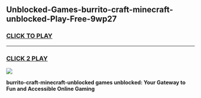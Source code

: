 
## Unblocked-Games-burrito-craft-minecraft-unblocked-Play-Free-9wp27
<h3>
<a href="https://premium76.site?title=burrito-craft-minecraft-unblocked&ref=19M">CLICK TO PLAY</a></h3>
<hr>

<h3>
<a href="https://premium76.site?title=burrito-craft-minecraft-unblocked&ref=19M">CLICK 2 PLAY</a>
  
</h3>

<a href="https://premium76.site?title=burrito-craft-minecraft-unblocked&ref=19M"><img src="https://clearcache.store/games.png"></a>


**burrito-craft-minecraft-unblocked games unblocked: Your Gateway to Fun and Accessible Online Gaming**
